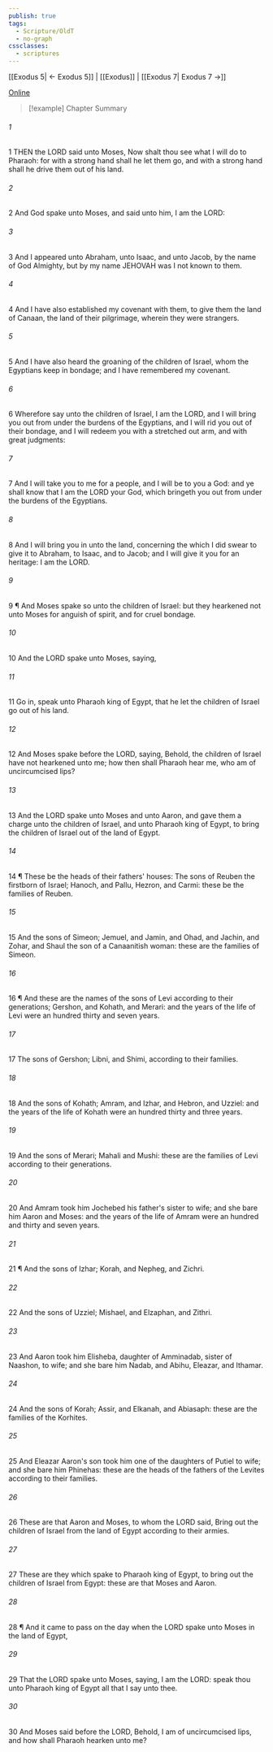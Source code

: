 ```yaml
---
publish: true
tags:
  - Scripture/OldT
  - no-graph
cssclasses:
  - scriptures
---
```

[[Exodus 5| ← Exodus 5]] | [[Exodus]] | [[Exodus 7| Exodus 7 →]]

[Online](https://churchofjesuschrist.org/study/scriptures/ot/ex/6?lang=eng)

>[!example] Chapter Summary
>
###### 1
1 THEN the LORD said unto Moses, Now shalt thou see what I will do to Pharaoh: for with a strong hand shall he let them go, and with a strong hand shall he drive them out of his land.
###### 2
2 And God spake unto Moses, and said unto him, I am the LORD:
###### 3
3 And I appeared unto Abraham, unto Isaac, and unto Jacob, by the name of God Almighty, but by my name JEHOVAH was I not known to them.
###### 4
4 And I have also established my covenant with them, to give them the land of Canaan, the land of their pilgrimage, wherein they were strangers.
###### 5
5 And I have also heard the groaning of the children of Israel, whom the Egyptians keep in bondage; and I have remembered my covenant.
###### 6
6 Wherefore say unto the children of Israel, I am the LORD, and I will bring you out from under the burdens of the Egyptians, and I will rid you out of their bondage, and I will redeem you with a stretched out arm, and with great judgments:
###### 7
7 And I will take you to me for a people, and I will be to you a God: and ye shall know that I am the LORD your God, which bringeth you out from under the burdens of the Egyptians.
###### 8
8 And I will bring you in unto the land, concerning the which I did swear to give it to Abraham, to Isaac, and to Jacob; and I will give it you for an heritage: I am the LORD.
###### 9
9 ¶ And Moses spake so unto the children of Israel: but they hearkened not unto Moses for anguish of spirit, and for cruel bondage.
###### 10
10 And the LORD spake unto Moses, saying,
###### 11
11 Go in, speak unto Pharaoh king of Egypt, that he let the children of Israel go out of his land.
###### 12
12 And Moses spake before the LORD, saying, Behold, the children of Israel have not hearkened unto me; how then shall Pharaoh hear me, who am of uncircumcised lips?
###### 13
13 And the LORD spake unto Moses and unto Aaron, and gave them a charge unto the children of Israel, and unto Pharaoh king of Egypt, to bring the children of Israel out of the land of Egypt.
###### 14
14 ¶ These be the heads of their fathers' houses: The sons of Reuben the firstborn of Israel; Hanoch, and Pallu, Hezron, and Carmi: these be the families of Reuben.
###### 15
15 And the sons of Simeon; Jemuel, and Jamin, and Ohad, and Jachin, and Zohar, and Shaul the son of a Canaanitish woman: these are the families of Simeon.
###### 16
16 ¶ And these are the names of the sons of Levi according to their generations; Gershon, and Kohath, and Merari: and the years of the life of Levi were an hundred thirty and seven years.
###### 17
17 The sons of Gershon; Libni, and Shimi, according to their families.
###### 18
18 And the sons of Kohath; Amram, and Izhar, and Hebron, and Uzziel: and the years of the life of Kohath were an hundred thirty and three years.
###### 19
19 And the sons of Merari; Mahali and Mushi: these are the families of Levi according to their generations.
###### 20
20 And Amram took him Jochebed his father's sister to wife; and she bare him Aaron and Moses: and the years of the life of Amram were an hundred and thirty and seven years.
###### 21
21 ¶ And the sons of Izhar; Korah, and Nepheg, and Zichri.
###### 22
22 And the sons of Uzziel; Mishael, and Elzaphan, and Zithri.
###### 23
23 And Aaron took him Elisheba, daughter of Amminadab, sister of Naashon, to wife; and she bare him Nadab, and Abihu, Eleazar, and Ithamar.
###### 24
24 And the sons of Korah; Assir, and Elkanah, and Abiasaph: these are the families of the Korhites.
###### 25
25 And Eleazar Aaron's son took him one of the daughters of Putiel to wife; and she bare him Phinehas: these are the heads of the fathers of the Levites according to their families.
###### 26
26 These are that Aaron and Moses, to whom the LORD said, Bring out the children of Israel from the land of Egypt according to their armies.
###### 27
27 These are they which spake to Pharaoh king of Egypt, to bring out the children of Israel from Egypt: these are that Moses and Aaron.
###### 28
28 ¶ And it came to pass on the day when the LORD spake unto Moses in the land of Egypt,
###### 29
29 That the LORD spake unto Moses, saying, I am the LORD: speak thou unto Pharaoh king of Egypt all that I say unto thee.
###### 30
30 And Moses said before the LORD, Behold, I am of uncircumcised lips, and how shall Pharaoh hearken unto me?



